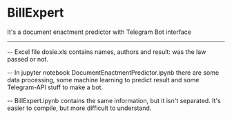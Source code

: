 # BillExpert
It's a document enactment predictor with Telegram Bot interface

____________________________

-- Excel file dosie.xls contains names, authors and result: was the law passed or not.

-- In jupyter notebook DocumentEnactmentPredictor.ipynb there are some data processing, some machine learning to predict result and some Telegram-API stuff to make a bot.

-- BillExpert.ipynb contains the same information, but it isn't separated. It's easier to compile, but more difficult to understand.
